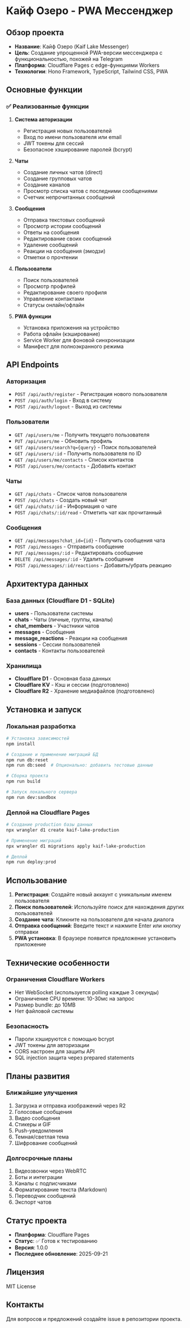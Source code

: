 # Кайф Озеро - PWA Мессенджер

## Обзор проекта
- **Название**: Кайф Озеро (Kaif Lake Messenger)
- **Цель**: Создание упрощенной PWA-версии мессенджера с функциональностью, похожей на Telegram
- **Платформа**: Cloudflare Pages с edge-функциями Workers
- **Технологии**: Hono Framework, TypeScript, Tailwind CSS, PWA

## Основные функции

### ✅ Реализованные функции
1. **Система авторизации**
   - Регистрация новых пользователей
   - Вход по имени пользователя или email
   - JWT токены для сессий
   - Безопасное хэширование паролей (bcrypt)

2. **Чаты**
   - Создание личных чатов (direct)
   - Создание групповых чатов
   - Создание каналов
   - Просмотр списка чатов с последними сообщениями
   - Счетчик непрочитанных сообщений

3. **Сообщения**
   - Отправка текстовых сообщений
   - Просмотр истории сообщений
   - Ответы на сообщения
   - Редактирование своих сообщений
   - Удаление сообщений
   - Реакции на сообщения (эмодзи)
   - Отметки о прочтении

4. **Пользователи**
   - Поиск пользователей
   - Просмотр профилей
   - Редактирование своего профиля
   - Управление контактами
   - Статусы онлайн/офлайн

5. **PWA функции**
   - Установка приложения на устройство
   - Работа офлайн (кэширование)
   - Service Worker для фоновой синхронизации
   - Манифест для полноэкранного режима

## API Endpoints

### Авторизация
- `POST /api/auth/register` - Регистрация нового пользователя
- `POST /api/auth/login` - Вход в систему
- `POST /api/auth/logout` - Выход из системы

### Пользователи
- `GET /api/users/me` - Получить текущего пользователя
- `PUT /api/users/me` - Обновить профиль
- `GET /api/users/search?q={query}` - Поиск пользователей
- `GET /api/users/:id` - Получить пользователя по ID
- `GET /api/users/me/contacts` - Список контактов
- `POST /api/users/me/contacts` - Добавить контакт

### Чаты
- `GET /api/chats` - Список чатов пользователя
- `POST /api/chats` - Создать новый чат
- `GET /api/chats/:id` - Информация о чате
- `POST /api/chats/:id/read` - Отметить чат как прочитанный

### Сообщения
- `GET /api/messages?chat_id={id}` - Получить сообщения чата
- `POST /api/messages` - Отправить сообщение
- `PUT /api/messages/:id` - Редактировать сообщение
- `DELETE /api/messages/:id` - Удалить сообщение
- `POST /api/messages/:id/reactions` - Добавить/убрать реакцию

## Архитектура данных

### База данных (Cloudflare D1 - SQLite)
- **users** - Пользователи системы
- **chats** - Чаты (личные, группы, каналы)
- **chat_members** - Участники чатов
- **messages** - Сообщения
- **message_reactions** - Реакции на сообщения
- **sessions** - Сессии пользователей
- **contacts** - Контакты пользователей

### Хранилища
- **Cloudflare D1** - Основная база данных
- **Cloudflare KV** - Кэш и сессии (подготовлено)
- **Cloudflare R2** - Хранение медиафайлов (подготовлено)

## Установка и запуск

### Локальная разработка
```bash
# Установка зависимостей
npm install

# Создание и применение миграций БД
npm run db:reset
npm run db:seed  # Опционально: добавить тестовые данные

# Сборка проекта
npm run build

# Запуск локального сервера
npm run dev:sandbox
```

### Деплой на Cloudflare Pages
```bash
# Создание production базы данных
npx wrangler d1 create kaif-lake-production

# Применение миграций
npx wrangler d1 migrations apply kaif-lake-production

# Деплой
npm run deploy:prod
```

## Использование

1. **Регистрация**: Создайте новый аккаунт с уникальным именем пользователя
2. **Поиск пользователей**: Используйте поиск для нахождения других пользователей
3. **Создание чата**: Кликните на пользователя для начала диалога
4. **Отправка сообщений**: Введите текст и нажмите Enter или кнопку отправки
5. **PWA установка**: В браузере появится предложение установить приложение

## Технические особенности

### Ограничения Cloudflare Workers
- Нет WebSocket (используется polling каждые 3 секунды)
- Ограничение CPU времени: 10-30мс на запрос
- Размер bundle: до 10MB
- Нет файловой системы

### Безопасность
- Пароли хэшируются с помощью bcrypt
- JWT токены для авторизации
- CORS настроен для защиты API
- SQL injection защита через prepared statements

## Планы развития

### Ближайшие улучшения
1. Загрузка и отправка изображений через R2
2. Голосовые сообщения
3. Видео сообщения
4. Стикеры и GIF
5. Push-уведомления
6. Темная/светлая тема
7. Шифрование сообщений

### Долгосрочные планы
1. Видеозвонки через WebRTC
2. Боты и интеграции
3. Каналы с подписчиками
4. Форматирование текста (Markdown)
5. Переводчик сообщений
6. Экспорт чатов

## Статус проекта
- **Платформа**: Cloudflare Pages
- **Статус**: ✅ Готов к тестированию
- **Версия**: 1.0.0
- **Последнее обновление**: 2025-09-21

## Лицензия
MIT License

## Контакты
Для вопросов и предложений создайте issue в репозитории проекта.